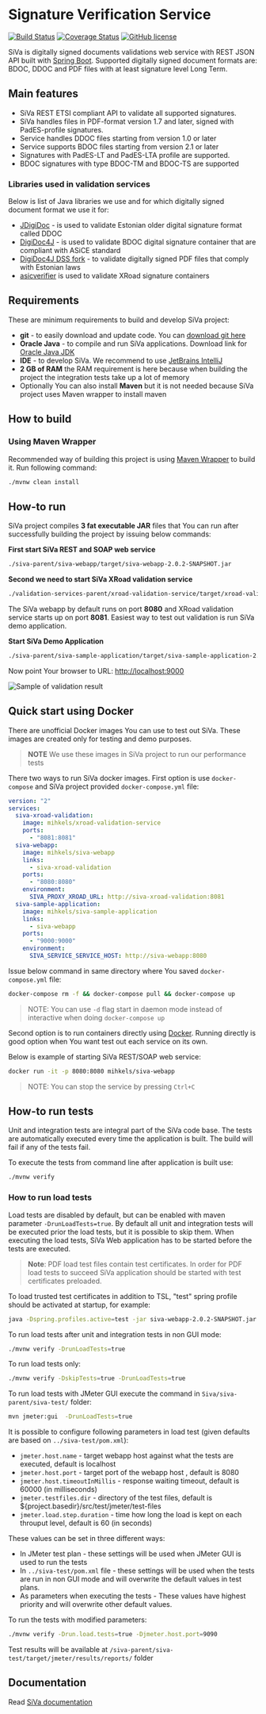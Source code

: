 # Signature Verification Service

[![Build Status](https://travis-ci.org/open-eid/SiVa.svg?branch=develop)](https://travis-ci.org/open-eid/SiVa)
[![Coverage Status](https://coveralls.io/repos/github/open-eid/SiVa/badge.svg?branch=develop)](https://coveralls.io/github/open-eid/SiVa?branch=develop)
[![GitHub license](https://img.shields.io/badge/license-GPLv2-blue.svg)](https://raw.githubusercontent.com/open-eid/SiVa/develop/LICENSE.md)

SiVa is digitally signed documents validations web service with REST JSON API
built with [Spring Boot](http://projects.spring.io/spring-boot/). Supported digitally
signed document formats are: BDOC, DDOC and PDF files with at least signature level Long Term.

## Main features

* SiVa REST ETSI compliant API to validate all supported signatures.
* SiVa handles files in PDF-format version 1.7 and later, signed with PadES-profile signatures.
* Service handles DDOC files starting from version 1.0 or later
* Service supports BDOC files starting from version 2.1 or later
* Signatures with PadES-LT and PadES-LTA profile are supported.
* BDOC signatures with type BDOC-TM and BDOC-TS are supported

### Libraries used in validation services

Below is list of Java libraries we use and for which digitally signed document format we use it for:

* [JDigiDoc](https://github.com/open-eid/jdigidoc) - is used to validate Estonian older digital
  signature format called DDOC
* [DigiDoc4J](https://github.com/open-eid/digidoc4j) - is used to validate BDOC digital signature container
  that are compliant with ASiCE standard
* [DigiDoc4J DSS fork](https://github.com/open-eid/sd-dss) - to validate digitally signed PDF files that
  comply with Estonian laws
* [asicverifier](https://github.com/vrk-kpa/xroad-public/tree/master/src/asicverifier) is used to validate 
  XRoad signature containers

## Requirements

These are minimum requirements to build and develop SiVa project:

* **git** - to easily download and update code. You can [download git here](https://git-scm.com/)
* **Oracle Java** - to compile and run SiVa applications. Download link for [Oracle Java JDK](http://www.oracle.com/technetwork/java/javase/downloads/jdk8-downloads-2133151.html)
* **IDE** - to develop SiVa. We recommend to use [JetBrains IntelliJ](https://www.jetbrains.com/idea/)
* **2 GB of RAM** the RAM requirement is here because when building the project the integration tests take up a lot of memory
* Optionally You can also install **Maven** but it is not needed because SiVa project uses Maven wrapper to install maven

## How to build

### Using Maven Wrapper

Recommended way of building this project is using [Maven Wrapper](https://github.com/takari/maven-wrapper) to build it.
Run following command:

```bash
./mvnw clean install
```

## How-to run

SiVa project compiles **3 fat executable JAR** files that You can run after successfully building the
project by issuing below commands:

**First start SiVa REST and SOAP web service**

```bash
./siva-parent/siva-webapp/target/siva-webapp-2.0.2-SNAPSHOT.jar
```

**Second we need to start SiVa XRoad validation service**

```bash
./validation-services-parent/xroad-validation-service/target/xroad-validation-service-2.0.2-SNAPSHOT.jar
```

The SiVa webapp by default runs on port **8080** and XRoad validation service starts up on port **8081**.
Easiest way to test out validation is run SiVa demo application.

**Start SiVa Demo Application**

```bash
./siva-parent/siva-sample-application/target/siva-sample-application-2.0.2-SNAPSHOT.jar
```

Now point Your browser to URL: <http://localhost:9000>

![Sample of validation result](https://raw.githubusercontent.com/open-eid/SiVa/develop/docs/img/siva-responsive.png)

## Quick start using Docker

There are unofficial Docker images You can use to test out SiVa. These images are created only for testing and demo
purposes.

> **NOTE** We use these images in SiVa project to run our performance tests

There two ways to run SiVa docker images. First option is use `docker-compose` and SiVa project provided
`docker-compose.yml` file:

```yaml
version: "2"
services:
  siva-xroad-validation:
    image: mihkels/xroad-validation-service
    ports:
      - "8081:8081"
  siva-webapp:
    image: mihkels/siva-webapp
    links:
      - siva-xroad-validation
    ports:
      - "8080:8080"
    environment:
      SIVA_PROXY_XROAD_URL: http://siva-xroad-validation:8081
  siva-sample-application:
    image: mihkels/siva-sample-application
    links:
      - siva-webapp
    ports:
      - "9000:9000"
    environment:
      SIVA_SERVICE_SERVICE_HOST: http://siva-webapp:8080
```

Issue below command in same directory where You saved `docker-compose.yml` file:

```bash
docker-compose rm -f && docker-compose pull && docker-compose up
```

> NOTE: You can use `-d` flag start in daemon mode instead of interactive when doing `docker-compose up`

Second option is to run containers directly using [Docker](https://www.docker.com/products/docker). Running directly
is good option when You want test out each service on its own.

Below is example of starting SiVa REST/SOAP web service:

```bash
docker run -it -p 8080:8080 mihkels/siva-webapp
```

> NOTE: You can stop the service by pressing `Ctrl+C`

## How-to run tests

Unit and integration tests are integral part of the SiVa code base. The tests are automatically executed every time the application is built. The build will fail if any of the tests fail.

To execute the tests from command line after application is built use:

```bash
./mvnw verify
```

### How to run load tests

Load tests are disabled by default, but can be enabled with maven parameter `-DrunLoadTests=true`. By default all unit
and integration tests will be executed prior the load tests, but it is possible to skip them. When executing the load tests, SiVa
Web application has to be started before the tests are executed.

> **Note**: PDF load test files contain test certificates. In order for PDF load tests to succeed
> SiVa application should be started with test certificates preloaded.

To load trusted test certificates in addition to TSL, "test" spring profile should be activated at startup, for example:

```bash
java -Dspring.profiles.active=test -jar siva-webapp-2.0.2-SNAPSHOT.jar
```

To run load tests after unit and integration tests in non GUI mode:

```bash
./mvnw verify -DrunLoadTests=true
```

To run load tests only:

```bash
./mvnw verify -DskipTests=true -DrunLoadTests=true
```

To run load tests with JMeter GUI execute the command in `Siva/siva-parent/siva-test/` folder:

```bash
mvn jmeter:gui  -DrunLoadTests=true
```

It is possible to configure following parameters in load test (given defaults are based on `../siva-test/pom.xml`):

  * `jmeter.host.name` - target webapp host against what the tests are executed, default is localhost
  * `jmeter.host.port` - target port of the webapp host , default is 8080
  * `jmeter.host.timeoutInMillis` - response waiting timeout, default is 60000 (in milliseconds)
  * `jmeter.testfiles.dir` - directory of the test files, default is ${project.basedir}/src/test/jmeter/test-files
  * `jmeter.load.step.duration` - time how long the load is kept on each throuput level, default is 60 (in seconds)

These values can be set in three different ways:
  * In JMeter test plan - these settings will be used when JMeter GUI is used to run the tests
  * In `../siva-test/pom.xml` file - these settings will be used when the tests are run in non GUI mode and will overwrite the default values in test plans.
  * As parameters when executing the tests - These values have highest priority and will overwrite other default values.

To run the tests with modified parameters:

```bash
./mvnw verify -Drun.load.tests=true -Djmeter.host.port=9090
```

Test results will be available at `/siva-parent/siva-test/target/jmeter/results/reports/` folder

## Documentation

Read [SiVa documentation](http://open-eid.github.io/SiVa/)
